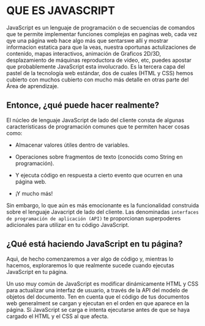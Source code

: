 # QUE ES JAVASCRIPT 

JavaScript es un lenguaje de programación o de secuencias de comandos que te permite implementar funciones complejas en paginas web, cada vez qye una página web hace algo más que sentarswe allí y mostrar informacion estatica para que la veas, nuestra oportunas actulizaciones de contenido, mapas interactivos, animación de Graficos 2D/3D, desplazamiento de máquinas reproductora de video, etc, puedes apostar que probablemente JavaScript esta involucrado. Es la tercera capa del pastel de la tecnología web estándar, dos de cuales (HTML y CSS) hemos cubierto con muchos cubierto con mucho más detalle en otras parte del Área de aprendizaje.

## Entonce, ¿qué puede hacer realmente?

El núcleo de lenguaje JavaScript de lado del cliente consta de algunas característicass de programación comunes que te permiten hacer cosas como:

- Almacenar valores útiles dentro de variables.

- Operaciones sobre fragmentos de texto (conocids como String en programación).

- Y ejecuta código en respuesta a cierto evento que ocurren en una página web.

- ¡Y mucho más!

Sin embargo, lo que aún es más emocionante es la funcionalidad construida sobre el lenguaje Javacript de lado del cliente. Las denominadas `interfaces de programación de aplicación (API)` te proporcionan superpoderes adicionales para utilizar en tu código JavaScript.

## ¿Qué está haciendo JavaScript en tu página?

Aquì, de hecho comenzaremos a ver algo de código y, mientras lo hacemos, exploraremos lo que realmente sucede cuando ejecutas JavaScript en tu página.

Un uso muy común de JavaScript es modificar dinámicamente HTML y CSS para actualizar una interfaz de usuario, a través de la API del modelo de objetos del documento. Ten en cuenta que el código de tus documentos web generalment se cargan y ejecutan en el orden en que aparece en la página. Si JavaScript se carga e intenta ejecutarse antes de que se haya cargado el HTML y el CSS al que afecta.